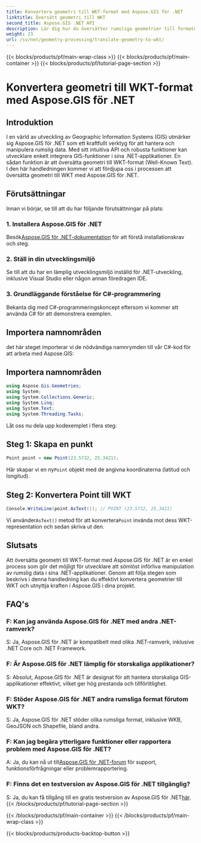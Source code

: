 ```yaml
---
title: Konvertera geometri till WKT-format med Aspose.GIS för .NET
linktitle: Översätt geometri till WKT
second_title: Aspose.GIS .NET API
description: Lär dig hur du översätter rumsliga geometrier till formatet Well-Known Text (WKT) med Aspose.GIS för .NET. Öka dina GIS-utvecklingsfärdigheter.
weight: 23
url: /sv/net/geometry-processing/translate-geometry-to-wkt/
---
```


{{< blocks/products/pf/main-wrap-class >}}
{{< blocks/products/pf/main-container >}}
{{< blocks/products/pf/tutorial-page-section >}}

# Konvertera geometri till WKT-format med Aspose.GIS för .NET

## Introduktion
I en värld av utveckling av Geographic Information Systems (GIS) utmärker sig Aspose.GIS för .NET som ett kraftfullt verktyg för att hantera och manipulera rumslig data. Med sitt intuitiva API och robusta funktioner kan utvecklare enkelt integrera GIS-funktioner i sina .NET-applikationer. En sådan funktion är att översätta geometri till WKT-format (Well-Known Text). I den här handledningen kommer vi att fördjupa oss i processen att översätta geometri till WKT med Aspose.GIS för .NET.
## Förutsättningar
Innan vi börjar, se till att du har följande förutsättningar på plats:
### 1. Installera Aspose.GIS för .NET
 Besök[Aspose.GIS för .NET-dokumentation](https://reference.aspose.com/gis/net/) för att förstå installationskrav och steg.
### 2. Ställ in din utvecklingsmiljö
Se till att du har en lämplig utvecklingsmiljö inställd för .NET-utveckling, inklusive Visual Studio eller någon annan föredragen IDE.
### 3. Grundläggande förståelse för C#-programmering
Bekanta dig med C#-programmeringskoncept eftersom vi kommer att använda C# för att demonstrera exemplen.

## Importera namnområden
det här steget importerar vi de nödvändiga namnrymden till vår C#-kod för att arbeta med Aspose.GIS:
## Importera namnområden
```csharp
using Aspose.Gis.Geometries;
using System;
using System.Collections.Generic;
using System.Linq;
using System.Text;
using System.Threading.Tasks;
```

Låt oss nu dela upp kodexemplet i flera steg:
## Steg 1: Skapa en punkt
```csharp
Point point = new Point(23.5732, 25.3421);
```
 Här skapar vi en ny`Point` objekt med de angivna koordinaterna (latitud och longitud).
## Steg 2: Konvertera Point till WKT
```csharp
Console.WriteLine(point.AsText()); // POINT (23.5732, 25.3421)
```
 Vi använder`AsText()` metod för att konvertera`Point` invända mot dess WKT-representation och sedan skriva ut den.

## Slutsats
Att översätta geometri till WKT-format med Aspose.GIS för .NET är en enkel process som gör det möjligt för utvecklare att sömlöst införliva manipulation av rumslig data i sina .NET-applikationer. Genom att följa stegen som beskrivs i denna handledning kan du effektivt konvertera geometrier till WKT och utnyttja kraften i Aspose.GIS i dina projekt.
## FAQ's
### F: Kan jag använda Aspose.GIS för .NET med andra .NET-ramverk?
S: Ja, Aspose.GIS för .NET är kompatibelt med olika .NET-ramverk, inklusive .NET Core och .NET Framework.
### F: Är Aspose.GIS för .NET lämplig för storskaliga applikationer?
S: Absolut, Aspose.GIS för .NET är designat för att hantera storskaliga GIS-applikationer effektivt, vilket ger hög prestanda och tillförlitlighet.
### F: Stöder Aspose.GIS för .NET andra rumsliga format förutom WKT?
S: Ja, Aspose.GIS för .NET stöder olika rumsliga format, inklusive WKB, GeoJSON och Shapefile, bland andra.
### F: Kan jag begära ytterligare funktioner eller rapportera problem med Aspose.GIS för .NET?
 A: Ja, du kan nå ut till[Aspose.GIS för .NET-forum](https://forum.aspose.com/c/gis/33) för support, funktionsförfrågningar eller problemrapportering.
### F: Finns det en testversion av Aspose.GIS för .NET tillgänglig?
 S: Ja, du kan få tillgång till en gratis testversion av Aspose.GIS för .NET[här](https://releases.aspose.com/).
{{< /blocks/products/pf/tutorial-page-section >}}

{{< /blocks/products/pf/main-container >}}
{{< /blocks/products/pf/main-wrap-class >}}

{{< blocks/products/products-backtop-button >}}
